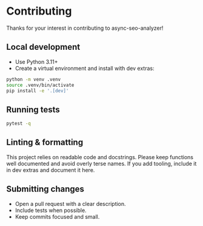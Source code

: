 # Contributing

Thanks for your interest in contributing to async-seo-analyzer!

## Local development

- Use Python 3.11+
- Create a virtual environment and install with dev extras:

```bash
python -m venv .venv
source .venv/bin/activate
pip install -e '.[dev]'
```

## Running tests

```bash
pytest -q
```

## Linting & formatting

This project relies on readable code and docstrings. Please keep functions
well documented and avoid overly terse names. If you add tooling, include it
in dev extras and document it here.

## Submitting changes

- Open a pull request with a clear description.
- Include tests when possible.
- Keep commits focused and small.